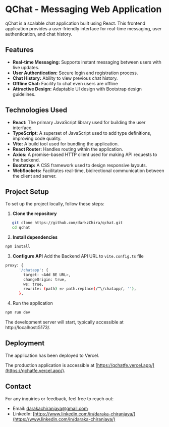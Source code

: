 # QChat - Messaging Web Application
qChat is a scalable chat application built using React. This frontend application provides a user-friendly interface for real-time messaging, user authentication, and chat history.

## Features

- **Real-time Messaging:** Supports instant messaging between users with live updates.
- **User Authentication:** Secure login and registration process.
- **Chat History:** Ability to view previous chat history.
- **Offline Chat:** Facility to chat even users are offline
- **Attractive Design:** Adaptable UI design with Bootstrap design guidelines.

## Technologies Used

- **React:** The primary JavaScript library used for building the user interface.
- **TypeScript:** A superset of JavaScript used to add type definitions, improving code quality.
- **Vite:** A build tool used for bundling the application.
- **React Router:** Handles routing within the application.
- **Axios:** A promise-based HTTP client used for making API requests to the backend.
- **Bootstrap:** A CSS framework used to design responsive layouts.
- **WebSockets:** Facilitates real-time, bidirectional communication between the client and server.

## Project Setup

To set up the project locally, follow these steps:

1. **Clone the repository**
```bash
   git clone https://github.com/darkzChira/qchat.git
   cd qchat
```

2. **Install dependencies**
```bash
npm install
```

3. **Configure API**
   Add the Backend API URL to `vite.config.ts` file
```bash
proxy: {
      '/chatapp': {
        target: <Add BE URL>,
        changeOrigin: true,
        ws: true,
        rewrite: (path) => path.replace(/^\/chatapp/, ''),
      },
```


4. Run the application
```bash
npm run dev
```

The development server will start, typically accessible at http://localhost:5173/.

## Deployment
The application has been deployed to Vercel.

The production application is accessible at [https://qchatfe.vercel.app/](https://qchatfe.vercel.app/).

## Contact
For any inquiries or feedback, feel free to reach out:

* Email: [darakachiranjaya@gmail.com](darakachiranjaya@gmail.com)
* LinkedIn: [https://www.linkedin.com/in/daraka-chiranjaya/](https://www.linkedin.com/in/daraka-chiranjaya/)



